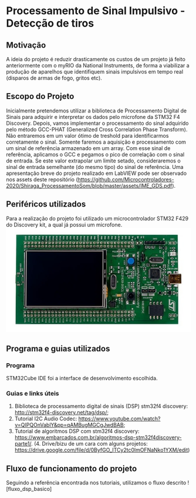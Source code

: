 # Processamento de Sinal Impulsivo - Detecção de tiros

## Motivação
A ideia do projeto é reduzir drasticamente os custos de um projeto já feito anteriormente com o myRIO da National Instruments, de forma a viabilizar a produção de aparelhos que identifiquem sinais impulsivos em tempo real (disparos de armas de fogo, gritos etc).

## Escopo do Projeto 
Inicialmente pretendemos utilizar a biblioteca de Processamento Digital de Sinais para adquirir e interpretar os dados pelo microfone da STM32 F4 Discovery. Depois, vamos implementar o processamento do sinal adquirido pelo método GCC-PHAT (Generalized Cross Correlation Phase Transform).
Não entraremos em um valor ótimo de treshold para identificarmos corretamente o sinal. Somente faremos a aquisição e processamento com um sinal de referência armazenado em um array.
Com esse sinal de referência, aplicamos o GCC e pegamos o pico de correlação com o sinal de entrada. Se este valor extrapolar um limite setado, consideraremos o sinal de entrada semelhante (do mesmo tipo) do sinal de referência.
Uma apresentação breve do projeto realizado em LabVIEW pode ser observado nos assets deste repositório (https://github.com/Microcontroladores-2020/Shiraga_ProcessamentoSom/blob/master/assets/IME_GDS.pdf).

## Periféricos utilizados
Para a realização do projeto foi utilizado um microcontrolador STM32 F429 do Discovery kit, a qual já possui um microfone.
![stm32f429-discovery-kit](https://github.com/Microcontroladores-2020/Shiraga_ProcessamentoSom/blob/master/assets/stm32f429-discovery-kit.jpg)

## Programa e guias utilizados
### Programa
STM32Cube IDE foi a interface de desenvolvimento escolhida.

### Guias e links úteis
1. Biblioteca de processamento digital de sinais (DSP) stm32f4 discovery: http://stm32f4-discovery.net/tag/dsp/;
2. Tutorial I2C Audio Codec: https://www.youtube.com/watch?v=QIPQOnVablY&pp=qAMBugMGCgJwdBAB;
3. Tutorial de algoritmos DSP com stm32f4 discovery: https://www.embarcados.com.br/algoritmos-dsp-stm32f4discovery-parte1/.
(4. Drive/bizu de um cara com alguns projetos: https://drive.google.com/file/d/0ByfGO_ITCy2tc0lmOFNaNko1YXM/edit)

## Fluxo de funcionamento do projeto
Seguindo a referência encontrada nos tutoriais, utilizamos o fluxo descrito 
![fluxo_dsp_basico]
